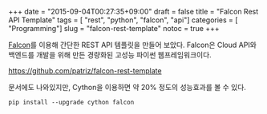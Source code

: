 +++
date = "2015-09-04T00:27:35+09:00"
draft = false
title = "Falcon Rest API Template"
tags        = [ "rest", "python", "falcon", "api"]
categories  = [ "Programming"]
slug        = "falcon-rest-template"
notoc       = true
+++

[Falcon](http://falconframework.org)를 이용해 간단한 REST API 템플릿을 만들어 보았다. Falcon은 Cloud API와 백엔드를 개발을 위해 만든 경량화된 고성능 파이썬 웹프레임워크이다.

https://github.com/patriz/falcon-rest-template

문서에도 나와있지만, Cython을 이용하면 약 20% 정도의 성능효과를 볼 수 있다.

```
pip install --upgrade cython falcon
```
